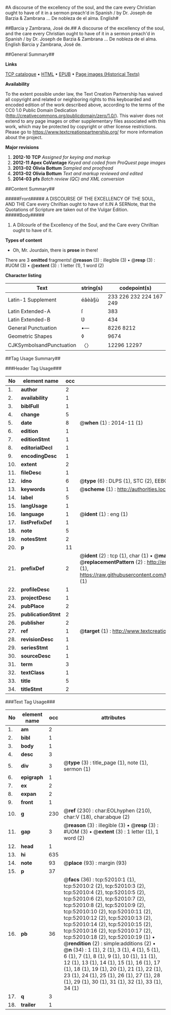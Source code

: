 #A discourse of the excellency of the soul, and the care every Christian ought to have of it in a sermon preach'd in Spanish / by Dr. Joseph de Barzia & Zambrana ... De nobleza de el alma. English#

##Barcia y Zambrana, José de.##
A discourse of the excellency of the soul, and the care every Christian ought to have of it in a sermon preach'd in Spanish / by Dr. Joseph de Barzia & Zambrana ...
De nobleza de el alma. English
Barcia y Zambrana, José de.

##General Summary##

**Links**

[TCP catalogue](http://www.ota.ox.ac.uk/tcp/)  • 
[HTML](http://tei.it.ox.ac.uk/tcp/Texts-HTML/free/A26/A26730.html)  • 
[EPUB](http://tei.it.ox.ac.uk/tcp/Texts-EPUB/free/A26/A26730.epub) • 
[Page images (Historical Texts)](https://historicaltexts.jisc.ac.uk/eebo-11990384e)

**Availability**

To the extent possible under law, the Text Creation Partnership has waived all copyright and related or neighboring rights to this keyboarded and encoded edition of the work described above, according to the terms of the CC0 1.0 Public Domain Dedication (http://creativecommons.org/publicdomain/zero/1.0/). This waiver does not extend to any page images or other supplementary files associated with this work, which may be protected by copyright or other license restrictions. Please go to https://www.textcreationpartnership.org/ for more information about the project.

**Major revisions**

1. __2012-10__ __TCP__ *Assigned for keying and markup*
1. __2012-11__ __Apex CoVantage__ *Keyed and coded from ProQuest page images*
1. __2013-02__ __Olivia Bottum__ *Sampled and proofread*
1. __2013-02__ __Olivia Bottum__ *Text and markup reviewed and edited*
1. __2014-03__ __pfs__ *Batch review (QC) and XML conversion*

##Content Summary##

#####Front#####
A DISCOURSE OF THE EXCELLENCY OF THE SOUL, AND THE Care every Chriſtian ought to have of it.IN A SERNote, that the Quotations of Scripture are taken out of the Vulgar Edition.
#####Body#####

1. A Diſcourſe of the Excellency of the Soul, and the Care every Chriſtian ought to have of it.

**Types of content**

  * Oh, Mr. Jourdain, there is **prose** in there!

There are 3 **omitted** fragments! 
 @__reason__ (3) : illegible (3)  •  @__resp__ (3) : #UOM (3)  •  @__extent__ (3) : 1 letter (1), 1 word (2)

**Character listing**


|Text|string(s)|codepoint(s)|
|---|---|---|
|Latin-1 Supplement|éâèà§ù|233 226 232 224 167 249|
|Latin Extended-A|ſ|383|
|Latin Extended-B|Ʋ|434|
|General Punctuation|•—|8226 8212|
|Geometric Shapes|◊|9674|
|CJKSymbolsandPunctuation|〈〉|12296 12297|

##Tag Usage Summary##

###Header Tag Usage###

|No|element name|occ|attributes|
|---|---|---|---|
|1.|__author__|2||
|2.|__availability__|1||
|3.|__biblFull__|1||
|4.|__change__|5||
|5.|__date__|8| @__when__ (1) : 2014-11 (1)|
|6.|__edition__|1||
|7.|__editionStmt__|1||
|8.|__editorialDecl__|1||
|9.|__encodingDesc__|1||
|10.|__extent__|2||
|11.|__fileDesc__|1||
|12.|__idno__|6| @__type__ (6) : DLPS (1), STC (2), EEBO-CITATION (1), OCLC (1), VID (1)|
|13.|__keywords__|1| @__scheme__ (1) : http://authorities.loc.gov/ (1)|
|14.|__label__|5||
|15.|__langUsage__|1||
|16.|__language__|1| @__ident__ (1) : eng (1)|
|17.|__listPrefixDef__|1||
|18.|__note__|5||
|19.|__notesStmt__|2||
|20.|__p__|11||
|21.|__prefixDef__|2| @__ident__ (2) : tcp (1), char (1)  •  @__matchPattern__ (2) : ([0-9\-]+):([0-9IVX]+) (1), (.+) (1)  •  @__replacementPattern__ (2) : http://eebo.chadwyck.com/downloadtiff?vid=$1&page=$2 (1), https://raw.githubusercontent.com/textcreationpartnership/Texts/master/tcpchars.xml#$1 (1)|
|22.|__profileDesc__|1||
|23.|__projectDesc__|1||
|24.|__pubPlace__|2||
|25.|__publicationStmt__|2||
|26.|__publisher__|2||
|27.|__ref__|1| @__target__ (1) : http://www.textcreationpartnership.org/docs/. (1)|
|28.|__revisionDesc__|1||
|29.|__seriesStmt__|1||
|30.|__sourceDesc__|1||
|31.|__term__|3||
|32.|__textClass__|1||
|33.|__title__|5||
|34.|__titleStmt__|2||


###Text Tag Usage###

|No|element name|occ|attributes|
|---|---|---|---|
|1.|__am__|2||
|2.|__bibl__|1||
|3.|__body__|1||
|4.|__desc__|3||
|5.|__div__|3| @__type__ (3) : title_page (1), note (1), sermon (1)|
|6.|__epigraph__|1||
|7.|__ex__|2||
|8.|__expan__|2||
|9.|__front__|1||
|10.|__g__|230| @__ref__ (230) : char:EOLhyphen (210), char:V (18), char:abque (2)|
|11.|__gap__|3| @__reason__ (3) : illegible (3)  •  @__resp__ (3) : #UOM (3)  •  @__extent__ (3) : 1 letter (1), 1 word (2)|
|12.|__head__|1||
|13.|__hi__|635||
|14.|__note__|93| @__place__ (93) : margin (93)|
|15.|__p__|37||
|16.|__pb__|36| @__facs__ (36) : tcp:52010:1 (1), tcp:52010:2 (2), tcp:52010:3 (2), tcp:52010:4 (2), tcp:52010:5 (2), tcp:52010:6 (2), tcp:52010:7 (2), tcp:52010:8 (2), tcp:52010:9 (2), tcp:52010:10 (2), tcp:52010:11 (2), tcp:52010:12 (2), tcp:52010:13 (2), tcp:52010:14 (2), tcp:52010:15 (2), tcp:52010:16 (2), tcp:52010:17 (2), tcp:52010:18 (2), tcp:52010:19 (1)  •  @__rendition__ (2) : simple:additions (2)  •  @__n__ (34) : 1 (1), 2 (1), 3 (1), 4 (1), 5 (1), 6 (1), 7 (1), 8 (1), 9 (1), 10 (1), 11 (1), 12 (1), 13 (1), 14 (1), 15 (1), 16 (1), 17 (1), 18 (1), 19 (1), 20 (1), 21 (1), 22 (1), 23 (1), 24 (1), 25 (1), 26 (1), 27 (1), 28 (1), 29 (1), 30 (1), 31 (1), 32 (1), 33 (1), 34 (1)|
|17.|__q__|3||
|18.|__trailer__|1||
